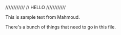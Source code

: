 ////////////
// HELLO
////////////

This is sample text from Mahmoud.

There's a bunch of things that need to go in this file.


